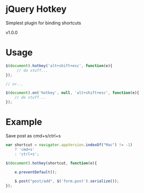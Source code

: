 jQuery Hotkey
=============

Simplest plugin for binding shortcuts

v1.0.0

Usage
=====

```js
$(document).hotkey('alt+shift+esc', function(e){
     // do stuff...
});

// or...

$(document).on('hotkey', null, 'alt+shift+esc', function(e){
    // do stuff...
});
```

Example
=======

Save post as cmd+s/ctrl+s

```js
var shortcut = navigator.appVersion.indexOf("Mac") != -1)
	? 'cmd+s'
	: 'ctrl+s';

$(document).hotkey(shortcut, function(e){
	
	e.preventDefault();

	$.post("post/add", $('form.post').serialize());
});
```